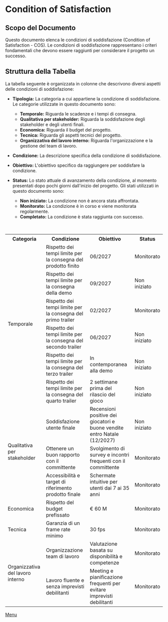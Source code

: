 # Condition of Satisfaction

## Scopo del Documento

Questo documento elenca le condizioni di soddisfazione (Condition of Satisfaction - COS). Le condizioni di soddisfazione rappresentano i criteri fondamentali che devono essere raggiunti per considerare il progetto un successo.

## Struttura della Tabella

La tabella seguente è organizzata in colonne che descrivono diversi aspetti delle condizioni di soddisfazione:

- **Tipologia:** La categoria a cui appartiene la condizione di soddisfazione. Le categorie utilizzate in questo documento sono:
  - **Temporale:** Riguarda le scadenze e i tempi di consegna.
  - **Qualitativa per stakeholder:** Riguarda la soddisfazione degli stakeholder e degli utenti finali.
  - **Economica:** Riguarda il budget del progetto.
  - **Tecnica:** Riguarda gli aspetti tecnici del progetto.
  - **Organizzativa del lavoro interno:** Riguarda l'organizzazione e la gestione del team di lavoro.

- **Condizione:** La descrizione specifica della condizione di soddisfazione.

- **Obiettivo:** L'obiettivo specifico da raggiungere per soddisfare la condizione.

- **Status:** Lo stato attuale di avanzamento della condizione, al momento presentati dopo pochi giorni dall'inizio del progetto. Gli stati utilizzati in questo documento sono:
  - **Non iniziato:** La condizione non è ancora stata affrontata.
  - **Monitorato:** La condizione è in corso e viene monitorata regolarmente.
  - **Completato:** La condizione è stata raggiunta con successo.

<br>
<table>
    <tr>
        <th>Categoria</th>
        <th>Condizione</th>
        <th>Obiettivo</th>
        <th>Status</th>
    </tr>
    <tr>
        <td rowspan="6">Temporale</td>
        <td>Rispetto dei tempi limite per la consegna del prodotto finito</td>
        <td>06/2027</td>
        <td>Monitorato</td>
    </tr>
    <tr>
        <td>Rispetto dei tempi limite per la consegna della demo</td>
        <td>09/2027</td>
        <td>Non iniziato</td>
    </tr>
    <tr>
        <td>Rispetto dei tempi limite per la consegna del primo trailer</td>
        <td>02/2027</td>
        <td>Monitorato</td>
    </tr>
    <tr>
        <td>Rispetto dei tempi limite per la consegna del secondo trailer</td>
        <td>06/2027</td>
        <td>Non iniziato</td>
    </tr>
    <tr>
        <td>Rispetto dei tempi limite per la consegna del terzo trailer</td>
        <td>In contemporanea alla demo</td>
        <td>Non iniziato</td>
    </tr>
    <tr>
        <td>Rispetto dei tempi limite per la consegna del quarto trailer</td>
        <td>2 settimane prima del rilascio del gioco</td>
        <td>Non iniziato</td>
    </tr>
    <tr>
        <td rowspan="3"> Qualitativa per stakeholder </td>
        <td>Soddisfazione utente finale</td>
        <td>Recensioni positive dei giocatori e buone vendite entro Natale (12/2027)</td>
        <td>Non iniziato</td>
    </tr>
    <tr>
        <td>Ottenere un buon rapporto con il committente</td>
        <td>Svolgimento di survey e incontri frequenti con il committente</td>
        <td>Monitorato</td>
    </tr>
    <tr>
        <td>Accessibilità e target di riferimento prodotto finale</td>
        <td>Schermate intuitive per utenti dai 7 ai 35 anni</td>
        <td>Monitorato</td>
    </tr>
    <tr>
        <td>Economica</td>
        <td>Rispetto del budget prefissato</td>
        <td>€ 60 M</td>
        <td>Monitorato</td>
    </tr>
    <tr>
        <td>Tecnica</td>
        <td>Garanzia di un frame rate minimo</td>
        <td>30 fps</td>
        <td>Monitorato</td>
    </tr>
    <tr>
        <td rowspan="2"> Organizzativa del lavoro interno</td>
        <td>Organizzazione team di lavoro</td>
        <td>Valutazione basata su disponibilità e competenze</td>
        <td>Monitorato</td>
    </tr>
    <tr>
        <td>Lavoro fluente e senza imprevisti debilitanti</td>
        <td>Meeting e pianificazione frequenti per evitare imprevisti debilitanti</td>
        <td>Monitorato</td>
    </tr>
</table>

[Menu](../../index.md)
